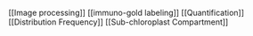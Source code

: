 [[Image processing]]
[[immuno-gold labeling]]
[[Quantification]]
[[Distribution Frequency]]
[[Sub-chloroplast Compartment]]
